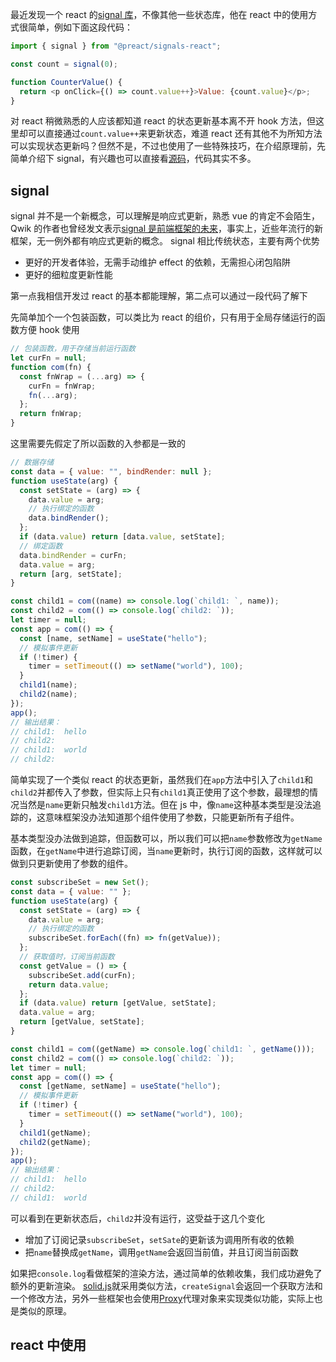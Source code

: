 最近发现一个 react 的[signal 库](https://github.com/preactjs/signals)，不像其他一些状态库，他在 react 中的使用方式很简单，例如下面这段代码：

```js
import { signal } from "@preact/signals-react";

const count = signal(0);

function CounterValue() {
  return <p onClick={() => count.value++}>Value: {count.value}</p>;
}
```

对 react 稍微熟悉的人应该都知道 react 的状态更新基本离不开 hook 方法，但这里却可以直接通过`count.value++`来更新状态，难道 react 还有其他不为所知方法可以实现状态更新吗？但然不是，不过也使用了一些特殊技巧，在介绍原理前，先简单介绍下 signal，有兴趣也可以直接看[源码](https://github.com/preactjs/signals/blob/main/packages/react/src/index.ts)，代码其实不多。

## signal

signal 并不是一个新概念，可以理解是响应式更新，熟悉 vue 的肯定不会陌生，Qwik 的作者也曾经发文表示[signal 是前端框架的未来](https://www.builder.io/blog/usesignal-is-the-future-of-web-frameworks#code-use-ref-code-does-not-render)，事实上，近些年流行的新框架，无一例外都有响应式更新的概念。
signal 相比传统状态，主要有两个优势

- 更好的开发者体验，无需手动维护 effect 的依赖，无需担心闭包陷阱
- 更好的细粒度更新性能

第一点我相信开发过 react 的基本都能理解，第二点可以通过一段代码了解下

先简单加个一个包装函数，可以类比为 react 的组价，只有用于全局存储运行的函数方便 hook 使用

```js
// 包装函数，用于存储当前运行函数
let curFn = null;
function com(fn) {
  const fnWrap = (...arg) => {
    curFn = fnWrap;
    fn(...arg);
  };
  return fnWrap;
}
```

这里需要先假定了所以函数的入参都是一致的

```js
// 数据存储
const data = { value: "", bindRender: null };
function useState(arg) {
  const setState = (arg) => {
    data.value = arg;
    // 执行绑定的函数
    data.bindRender();
  };
  if (data.value) return [data.value, setState];
  // 绑定函数
  data.bindRender = curFn;
  data.value = arg;
  return [arg, setState];
}

const child1 = com((name) => console.log(`child1: `, name));
const child2 = com(() => console.log(`child2: `));
let timer = null;
const app = com(() => {
  const [name, setName] = useState("hello");
  // 模拟事件更新
  if (!timer) {
    timer = setTimeout(() => setName("world"), 100);
  }
  child1(name);
  child2(name);
});
app();
// 输出结果：
// child1:  hello
// child2:
// child1:  world
// child2:
```

简单实现了一个类似 react 的状态更新，虽然我们在`app`方法中引入了`child1`和`child2`并都传入了参数，但实际上只有`child1`真正使用了这个参数，最理想的情况当然是`name`更新只触发`child1`方法。但在 js 中，像`name`这种基本类型是没法追踪的，这意味框架没办法知道那个组件使用了参数，只能更新所有子组件。

基本类型没办法做到追踪，但函数可以，所以我们可以把`name`参数修改为`getName`函数，在`getName`中进行追踪订阅，当`name`更新时，执行订阅的函数，这样就可以做到只更新使用了参数的组件。

```js
const subscribeSet = new Set();
const data = { value: "" };
function useState(arg) {
  const setState = (arg) => {
    data.value = arg;
    // 执行绑定的函数
    subscribeSet.forEach((fn) => fn(getValue));
  };
  // 获取值时，订阅当前函数
  const getValue = () => {
    subscribeSet.add(curFn);
    return data.value;
  };
  if (data.value) return [getValue, setState];
  data.value = arg;
  return [getValue, setState];
}

const child1 = com((getName) => console.log(`child1: `, getName()));
const child2 = com(() => console.log(`child2: `));
let timer = null;
const app = com(() => {
  const [getName, setName] = useState("hello");
  // 模拟事件更新
  if (!timer) {
    timer = setTimeout(() => setName("world"), 100);
  }
  child1(getName);
  child2(getName);
});
app();
// 输出结果：
// child1:  hello
// child2:
// child1:  world
```

可以看到在更新状态后，`child2`并没有运行，这受益于这几个变化

- 增加了订阅记录`subscribeSet`，`setSate`的更新该为调用所有收的依赖
- 把`name`替换成`getName`，调用`getName`会返回当前值，并且订阅当前函数

如果把`console.log`看做框架的渲染方法，通过简单的依赖收集，我们成功避免了额外的更新渲染。
[solid.js](https://www.solidjs.com/docs/latest/api#createsignal)就采用类似方法，`createSignal`会返回一个获取方法和一个修改方法，另外一些框架也会使用[Proxy](https://developer.mozilla.org/zh-CN/docs/Web/JavaScript/Reference/Global_Objects/Proxy)代理对象来实现类似功能，实际上也是类似的原理。

## react 中使用
